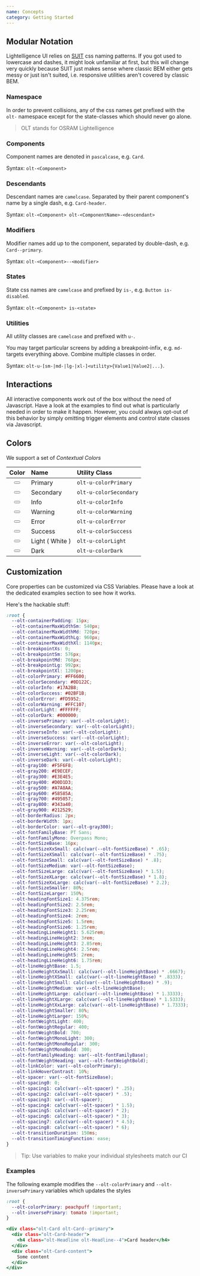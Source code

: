 ```yaml
---
name: Concepts
category: Getting Started
---
```


## Modular Notation

Lightelligence UI relies on 
[SUIT](https://github.com/suitcss/suit/blob/master/doc/naming-conventions.md) 
css naming patterns. If you got used to lowercase and dashes, it might look 
unfamiliar at first, but this will change very quickly because SUIT just makes 
sense where classic BEM either gets messy or just isn't suited, i.e. responsive 
utilities aren't covered by classic BEM.

### Namespace

In order to prevent collisions, any of the css names get prefixed with the 
`olt-` namespace except for the state-classes which should never go alone.

> OLT stands for OSRAM Lightelligence

### Components

Component names are denoted in `pascalcase`, e.g. `Card`.

Syntax: `olt-<Component>`

### Descendants

Descendant names are `camelcase`. Separated by their parent component's name by 
a single dash, e.g. `Card-header`.

Syntax: `olt-<Component> olt-<ComponentName>-<descendant>`

### Modifiers

Modifier names add up to the component, separated by double-dash, e.g. 
`Card--primary`.

Syntax: `olt-<Component>--<modifier>`

### States

State css names are `camelcase` and prefixed by `is-`, e.g. 
`Button is-disabled`.

Syntax: `olt-<Component> is-<state>`

### Utilities

All utility classes are `camelcase` and prefixed with `u-`.

You may target particular screens by adding a breakpoint-infix, e.g. `md-` 
targets everything above. Combine multiple classes in order.

Syntax: `olt-u-[sm-|md-|lg-|xl-]<utility>{Value1|Value2|...}`.

## Interactions

All interactive components work out of the box without the need of Javascript.
Have a look at the examples to find out what is particularly needed in order to 
make it happen. However, you could always opt-out of this behavior by simply 
omitting trigger elements and control state classes via Javascript.

## Colors

We support a set of *Contextual Colors* 

| Color                                                                            | Name            | Utility Class          |
|:--------------------------------------------------------------------------------:|:----------------|:-----------------------|
| <button data-icon="" class="olt-Button olt-Button--primary"></button>            | Primary         | `olt-u-colorPrimary`   |
| <button data-icon="" class="olt-Button olt-Button--secondary"></button>          | Secondary       | `olt-u-colorSecondary` |
| <button data-icon="" class="olt-Button olt-Button--info"></button>               | Info            | `olt-u-colorInfo`      |
| <button data-icon="" class="olt-Button olt-Button--warning"></button>            | Warning         | `olt-u-colorWarning`   | 
| <button data-icon="" class="olt-Button olt-Button--error"></button>              | Error           | `olt-u-colorError`     | 
| <button data-icon="" class="olt-Button olt-Button--success"></button>            | Success         | `olt-u-colorSuccess`   | 
| <button data-icon="" class="olt-Button olt-Button--light olt-u-border"></button> | Light ( White ) | `olt-u-colorLight`     | 
| <button data-icon="" class="olt-Button olt-Button--dark"></button>               | Dark            | `olt-u-colorDark`      | 

## Customization

Core properties can be customized via CSS Variables. Please have a look at the 
dedicated examples section to see how it works.

Here's the hackable stuff:

```css
:root {
  --olt-containerPadding: 15px;
  --olt-containerMaxWidthSm: 540px;
  --olt-containerMaxWidthMd: 720px;
  --olt-containerMaxWidthLg: 960px;
  --olt-containerMaxWidthXl: 1140px;
  --olt-breakpointXs: 0;
  --olt-breakpointSm: 576px;
  --olt-breakpointMd: 768px;
  --olt-breakpointLg: 992px;
  --olt-breakpointXl: 1200px;
  --olt-colorPrimary: #FF6600;
  --olt-colorSecondary: #0D122C;
  --olt-colorInfo: #17A2B8;
  --olt-colorSuccess: #02BF1B;
  --olt-colorError: #FD5952;
  --olt-colorWarning: #FFC107;
  --olt-colorLight: #FFFFFF;
  --olt-colorDark: #000000;
  --olt-inversePrimary: var(--olt-colorLight);
  --olt-inverseSecondary: var(--olt-colorLight);
  --olt-inverseInfo: var(--olt-colorLight);
  --olt-inverseSuccess: var(--olt-colorLight);
  --olt-inverseError: var(--olt-colorLight);
  --olt-inverseWarning: var(--olt-colorDark);
  --olt-inverseLight: var(--olt-colorDark);
  --olt-inverseDark: var(--olt-colorLight);
  --olt-gray100: #F5F6F8;
  --olt-gray200: #E9ECEF;
  --olt-gray300: #E3E4E5;
  --olt-gray400: #D0D1D3;
  --olt-gray500: #A7A8AA;
  --olt-gray600: #58585A;
  --olt-gray700: #495057;
  --olt-gray800: #343a40;
  --olt-gray900: #212529;
  --olt-borderRadius: 2px;
  --olt-borderWidth: 1px;
  --olt-borderColor: var(--olt-gray300);
  --olt-fontFamilyBase: PT Sans;
  --olt-fontFamilyMono: Overpass Mono;
  --olt-fontSizeBase: 16px;
  --olt-fontSizeXxSmall: calc(var(--olt-fontSizeBase) * .65);
  --olt-fontSizeXSmall: calc(var(--olt-fontSizeBase) * .75);
  --olt-fontSizeSmall: calc(var(--olt-fontSizeBase) * .8);
  --olt-fontSizeMedium: var(--olt-fontSizeBase);
  --olt-fontSizeLarge: calc(var(--olt-fontSizeBase) * 1.5);
  --olt-fontSizeXLarge: calc(var(--olt-fontSizeBase) * 1.8);
  --olt-fontSizeXxLarge: calc(var(--olt-fontSizeBase) * 2.2);
  --olt-fontSizeSmaller: 80%;
  --olt-fontSizeLarger: 150%;
  --olt-headingFontSize1: 4.375rem;
  --olt-headingFontSize2: 2.5rem;
  --olt-headingFontSize3: 2.25rem;
  --olt-headingFontSize4: 2rem;
  --olt-headingFontSize5: 1.5rem;
  --olt-headingFontSize6: 1.25rem;
  --olt-headingLineHeight1: 5.625rem;
  --olt-headingLineHeight2: 3rem;
  --olt-headingLineHeight3: 2.85rem;
  --olt-headingLineHeight4: 2.5rem;
  --olt-headingLineHeight5: 2rem;
  --olt-headingLineHeight6: 1.75rem;
  --olt-lineHeightBase: 1.5;
  --olt-lineHeightXxSmall: calc(var(--olt-lineHeightBase) * .6667);
  --olt-lineHeightXSmall: calc(var(--olt-lineHeightBase) * .8333);
  --olt-lineHeightSmall: calc(var(--olt-lineHeightBase) * .9);
  --olt-lineHeightMedium: var(--olt-lineHeightBase);
  --olt-lineHeightLarge: calc(var(--olt-lineHeightBase) * 1.3333);
  --olt-lineHeightXLarge: calc(var(--olt-lineHeightBase) * 1.5333);
  --olt-lineHeightXxLarge: calc(var(--olt-lineHeightBase) * 1.7333);
  --olt-lineHeightSmaller: 80%;
  --olt-lineHeightLarger: 150%;
  --olt-fontWeightLight: 400;
  --olt-fontWeightRegular: 400;
  --olt-fontWeightBold: 700;
  --olt-fontWeightMonoLight: 300;
  --olt-fontWeightMonoRegular: 300;
  --olt-fontWeightMonoBold: 300;
  --olt-fontFamilyHeading: var(--olt-fontFamilyBase);
  --olt-fontWeightHeading: var(--olt-fontWeightBold);
  --olt-linkColor: var(--olt-colorPrimary);
  --olt-linkHoverContrast: 10%;
  --olt-spacer: var(--olt-fontSizeBase);
  --olt-spacing0: 0;
  --olt-spacing1: calc(var(--olt-spacer) * .25);
  --olt-spacing2: calc(var(--olt-spacer) * .5);
  --olt-spacing3: var(--olt-spacer);
  --olt-spacing4: calc(var(--olt-spacer) * 1.5);
  --olt-spacing5: calc(var(--olt-spacer) * 2);
  --olt-spacing6: calc(var(--olt-spacer) * 3);
  --olt-spacing7: calc(var(--olt-spacer) * 4.5);
  --olt-spacing8: calc(var(--olt-spacer) * 6);
  --olt-transitionDuration: 150ms;
  --olt-transitionTimingFunction: ease;
}
```

> Tip: Use variables to make your individual stylesheets match our CI

### Examples

The following example modifies the `--olt-colorPrimary` and 
`--olt-inversePrimary` variables which updates the styles

```variables.css
:root {
  --olt-colorPrimary: peachpuff !important;
  --olt-inversePrimary: tomato !important;
}
```

```variables.html
<div class="olt-Card olt-Card--primary">
  <div class="olt-Card-header">
    <h4 class="olt-Headline olt-Headline--4">Card header</h4>
  </div>
  <div class="olt-Card-content">
    Some content
  </div>
</div>
```
